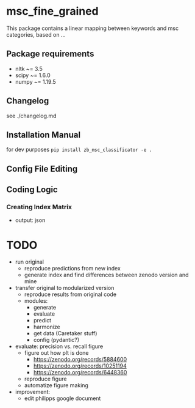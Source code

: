 # msc_fine_grained
This package contains a linear mapping between keywords and msc categories, 
based on ...

## Package requirements
* nltk ~= 3.5
* scipy ~= 1.6.0
* numpy ~= 1.19.5

## Changelog
see ./changelog.md

## Installation Manual
for dev purposes 
`pip install zb_msc_classificator -e .`

## Config File Editing

## Coding Logic
### Creating Index Matrix
- output: json

# TODO
- run original
  - reproduce predictions from new index 
  - generate index and find differences between zenodo version and mine
- transfer original to modularized version
  - reproduce results from original code
  - modules:
    - generate
    - evaluate
    - predict
    - harmonize
    - get data (Caretaker stuff)
    - config (pydantic?)
- evaluate: precision vs. recall figure
  - figure out how plt is done
    - https://zenodo.org/records/5884600
    - https://zenodo.org/records/10251194
    - https://zenodo.org/records/6448360
  - reproduce figure
  - automatize figure making
- improvement: 
  - edit philipps google document
